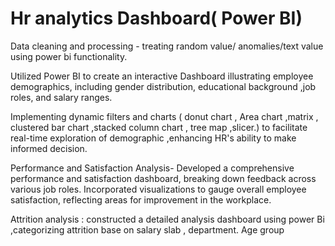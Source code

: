 # Hr analytics Dashboard( Power BI)
Data cleaning and processing - treating random value/ anomalies/text value using power bi functionality.

Utilized Power BI to create an interactive Dashboard illustrating employee demographics, including gender distribution, educational background ,job roles, and salary ranges.

Implementing dynamic filters and charts ( donut chart , Area chart ,matrix , clustered bar chart ,stacked column chart , tree map ,slicer.) to facilitate real-time exploration of demographic ,enhancing HR's ability to make informed decision.

Performance and Satisfaction Analysis- Developed a comprehensive performance and satisfaction dashboard, breaking down feedback across various job roles. Incorporated visualizations to gauge overall employee satisfaction, reflecting areas for improvement in the workplace.

Attrition analysis : constructed a detailed analysis dashboard using power Bi ,categorizing attrition base on salary slab , department. Age group
